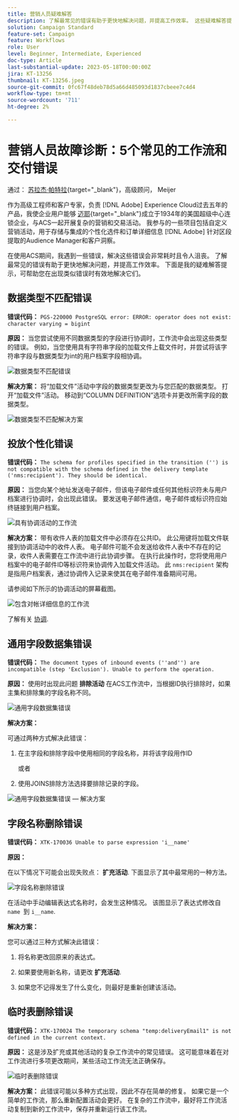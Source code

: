 ```yaml
---
title: 营销人员疑难解答
description: 了解最常见的错误有助于更快地解决问题，并提高工作效率。 这些疑难解答提示可帮助您有效地解决发生的类似错误。
solution: Campaign Standard
feature-set: Campaign
feature: Workflows
role: User
level: Beginner, Intermediate, Experienced
doc-type: Article
last-substantial-update: 2023-05-18T00:00:00Z
jira: KT-13256
thumbnail: KT-13256.jpeg
source-git-commit: 0fc67f48deb78d5a66d485093d1837cbeee7c4d4
workflow-type: tm+mt
source-wordcount: '711'
ht-degree: 2%

---
```


# 营销人员故障诊断：5个常见的工作流和交付错误

通过： [苏拉杰·帕特拉](https://www.linkedin.com/in/suraj-p-51612053/){target="_blank"}，高级顾问， Meijer

作为高级工程师和客户专家，负责 [!DNL Adobe] Experience Cloud过去五年的产品，我使企业用户能够 [迈耶](https://www.meijer.com/){target="_blank"}成立于1934年的美国超级中心连锁企业，与ACS一起开展复杂的营销和交易活动。 我参与的一些项目包括自定义营销活动，用于存储与集成的个性化选件和订单详细信息 [!DNL Adobe] 针对区段提取的Audience Manager和客户洞察。

在使用ACS期间，我遇到一些错误，解决这些错误会非常耗时且令人沮丧。 了解最常见的错误有助于更快地解决问题，并提高工作效率。 下面是我的疑难解答提示，可帮助您在出现类似错误时有效地解决它们。

## 数据类型不匹配错误

**错误代码：**
`PGS-220000 PostgreSQL error: ERROR: operator does not exist: character varying = bigint`

**原因：**
当您尝试使用不同数据类型的字段进行协调时，工作流中会出现这些类型的错误。 例如，当您使用具有字符串字段的加载文件上载文件时，并尝试将该字符串字段与数据类型为int的用户档案字段相协调。

![数据类型不匹配错误](/help/_assets/kt-13256/data-type-mismatch.png)

**解决方案：**
将“加载文件”活动中字段的数据类型更改为与您匹配的数据类型。 打开“加载文件”活动。 移动到“COLUMN DEFINITION”选项卡并更改所需字段的数据类型。


![数据类型不匹配解决方案](/help/_assets/kt-13256/data-type-mismatch-solution.png)

## 投放个性化错误

**错误代码：**
`The schema for profiles specified in the transition ('') is not compatible with the schema defined in the delivery template ('nms:recipient'). They should be identical.`

**原因：**
当您向某个地址发送电子邮件，但该电子邮件或任何其他标识符未与用户档案进行协调时，会出现此错误。 要发送电子邮件通信，电子邮件或标识符应始终链接到用户档案。

![具有协调活动的工作流](/help/_assets/kt-13256/del-persn-error-wf.png)

**解决方案：**
带有收件人表的加载文件中必须存在公共ID。 此公用键将加载文件联接到协调活动中的收件人表。 电子邮件可能不会发送给收件人表中不存在的记录，收件人表需要在工作流中进行此协调步骤。 在执行此操作时，您将使用用户档案中的电子邮件ID等标识符来协调传入加载文件活动。 此 `nms:recipient` 架构是指用户档案表，通过协调传入记录来使其在电子邮件准备期间可用。

请参阅如下所示的协调活动的屏幕截图。

![包含对帐详细信息的工作流](/help/_assets/kt-13256/del-persn-error-wf-solution.png)

了解有关 [协调](https://experienceleague.adobe.com/docs/campaign-standard/using/managing-processes-and-data/data-management-activities/reconciliation.html?lang=en).

## 通用字段数据集错误

**错误代码：**
`The document types of inbound events (''and'') are incompatible (step 'Exclusion'). Unable to perform the operation. `

**原因：**
使用时出现此问题 **排除活动** 在ACS工作流中，当根据ID执行排除时，如果主集和排除集的字段名称不同。


![通用字段数据集错误](/help/_assets/kt-13256/dataset-error.png)

**解决方案：**

可通过两种方式解决此错误：

1. 在主字段和排除字段中使用相同的字段名称，并将该字段用作ID

   或者

2. 使用JOINS排除方法选择要排除记录的字段。

![通用字段数据集错误 — 解决方案 ](/help/_assets/kt-13256/dataset-error-solution.png)

## 字段名称删除错误

**错误代码：**
`XTK-170036 Unable to parse expression 'i__name'`

**原因：**

在以下情况下可能会出现失败点： **扩充活动**. 下面显示了其中最常用的一种方法。

![字段名称删除错误](/help/_assets/kt-13256/field-name-dropped-error.png)

在活动中手动编辑表达式名称时，会发生这种情况。 该图显示了表达式修改自 `name `到 `i__name`.

**解决方案：**

您可以通过三种方式解决此错误：

1. 将名称更改回原来的表达式。

2. 如果要使用新名称，请更改 **扩充活动**.

3. 如果您不记得发生了什么变化，则最好是重新创建该活动。

## 临时表删除错误 

**错误代码：**
`XTK-170024 The temporary schema "temp:deliveryEmail1" is not defined in the current context.`

**原因：**
这是涉及扩充或其他活动的复杂工作流中的常见错误。 这可能意味着在对工作流进行多项更改期间，某些活动工作流无法正确保存。

![临时表删除错误 ](/help/_assets/kt-13256/temp-table-dropped-error.png)

**解决方案：**
此错误可能以多种方式出现，因此不存在简单的修复。 如果它是一个简单的工作流，那么重新配置活动会更好。 在复杂的工作流中，最好将工作流活动复制到新的工作流中，保存并重新运行该工作流。

